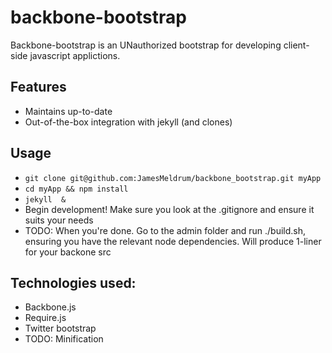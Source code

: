 backbone-bootstrap
===============

Backbone-bootstrap is an UNauthorized bootstrap for developing client-side
javascript applictions.

## Features

  * Maintains up-to-date 
  * Out-of-the-box integration with jekyll (and clones)

## Usage

  * `git clone git@github.com:JamesMeldrum/backbone_bootstrap.git myApp`
  * `cd myApp && npm install`
  * `jekyll  &`
  * Begin development! Make sure you look at the .gitignore and ensure it suits your needs
  * TODO: When you're done. Go to the admin folder and run ./build.sh, ensuring you have the relevant node dependencies. Will produce 1-liner for your backone src

## Technologies used:
  * Backbone.js
  * Require.js
  * Twitter bootstrap
  * TODO: Minification
